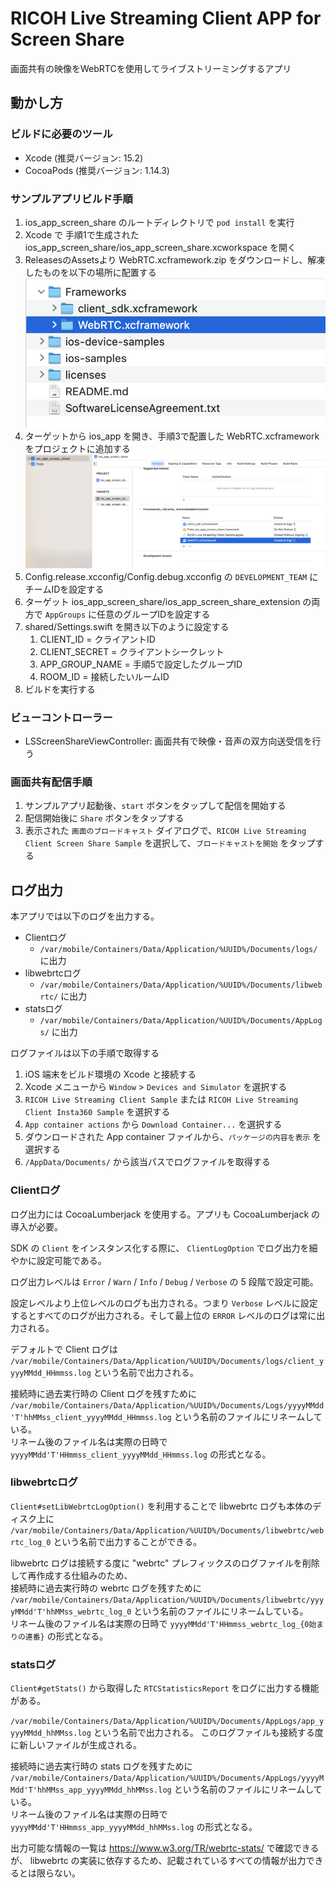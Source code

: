 # RICOH Live Streaming Client APP for Screen Share

画面共有の映像をWebRTCを使用してライブストリーミングするアプリ

## 動かし方

### ビルドに必要のツール

* Xcode (推奨バージョン: 15.2)
* CocoaPods (推奨バージョン: 1.14.3)

### サンプルアプリビルド手順

1. ios_app_screen_share のルートディレクトリで `pod install` を実行
2. Xcode で 手順1で生成された ios_app_screen_share/ios_app_screen_share.xcworkspace を開く
3. ReleasesのAssetsより WebRTC.xcframework.zip をダウンロードし、解凍したものを以下の場所に配置する
   ![](./add_webrtc_screenshare.png)
4. ターゲットから ios_app を開き、手順3で配置した WebRTC.xcframework をプロジェクトに追加する
   ![](./link_webrtc_screenshare.png)
5. Config.release.xcconfig/Config.debug.xcconfig の `DEVELOPMENT_TEAM` にチームIDを設定する
6. ターゲット ios_app_screen_share/ios_app_screen_share_extension の両方で `AppGroups` に任意のグループIDを設定する
7. shared/Settings.swift を開き以下のように設定する
   1. CLIENT_ID = クライアントID
   2. CLIENT_SECRET = クライアントシークレット
   3. APP_GROUP_NAME = 手順5で設定したグループID
   4. ROOM_ID = 接続したいルームID
8. ビルドを実行する

### ビューコントローラー

* LSScreenShareViewController: 画面共有で映像・音声の双方向送受信を行う

### 画面共有配信手順

1. サンプルアプリ起動後、`start` ボタンをタップして配信を開始する
2. 配信開始後に `Share` ボタンをタップする
3. 表示された `画面のブロードキャスト` ダイアログで、`RICOH Live Streaming Client Screen Share Sample` を選択して、`ブロードキャストを開始` をタップする

## ログ出力

本アプリでは以下のログを出力する。

* Clientログ
  * `/var/mobile/Containers/Data/Application/%UUID%/Documents/logs/` に出力
* libwebrtcログ
  * `/var/mobile/Containers/Data/Application/%UUID%/Documents/libwebrtc/` に出力
* statsログ
  * `/var/mobile/Containers/Data/Application/%UUID%/Documents/AppLogs/` に出力

ログファイルは以下の手順で取得する
  1. iOS 端末をビルド環境の Xcode と接続する
  2. Xcode メニューから `Window` > `Devices and Simulator` を選択する
  3. `RICOH Live Streaming Client Sample` または `RICOH Live Streaming Client Insta360 Sample` を選択する
  4. `App container actions` から `Download Container...` を選択する
  5. ダウンロードされた App container ファイルから、`パッケージの内容を表示` を選択する
  6. `/AppData/Documents/` から該当パスでログファイルを取得する

### Clientログ

ログ出力には CocoaLumberjack を使用する。アプリも CocoaLumberjack の導入が必要。

SDK の `Client` をインスタンス化する際に、 `ClientLogOption` でログ出力を細やかに設定可能である。

ログ出力レベルは `Error` / `Warn` / `Info` / `Debug` / `Verbose` の 5 段階で設定可能。

設定レベルより上位レベルのログも出力される。つまり `Verbose` レベルに設定するとすべてのログが出力される。そして最上位の `ERROR` レベルのログは常に出力される。

デフォルトで Client ログは `/var/mobile/Containers/Data/Application/%UUID%/Documents/logs/client_yyyyMMdd_HHmmss.log` という名前で出力される。  

接続時に過去実行時の Client ログを残すために `/var/mobile/Containers/Data/Application/%UUID%/Documents/Logs/yyyyMMdd'T'hhMMss_client_yyyyMMdd_HHmmss.log` という名前のファイルにリネームしている。  
リネーム後のファイル名は実際の日時で `yyyyMMdd'T'HHmmss_client_yyyyMMdd_HHmmss.log` の形式となる。

### libwebrtcログ

`Client#setLibWebrtcLogOption()` を利用することで libwebrtc ログも本体のディスク上に `/var/mobile/Containers/Data/Application/%UUID%/Documents/libwebrtc/webrtc_log_0` という名前で出力することができる。

libwebrtc ログは接続する度に "webrtc" プレフィックスのログファイルを削除して再作成する仕組みのため、  
接続時に過去実行時の webrtc ログを残すために `/var/mobile/Containers/Data/Application/%UUID%/Documents/libwebrtc/yyyyMMdd'T'hhMMss_webrtc_log_0` という名前のファイルにリネームしている。  
リネーム後のファイル名は実際の日時で `yyyyMMdd'T'HHmmss_webrtc_log_{0始まりの連番}` の形式となる。

### statsログ

`Client#getStats()` から取得した `RTCStatisticsReport` をログに出力する機能がある。

`/var/mobile/Containers/Data/Application/%UUID%/Documents/AppLogs/app_yyyyMMdd_hhMMss.log` という名前で出力される。
このログファイルも接続する度に新しいファイルが生成される。

接続時に過去実行時の stats ログを残すために `/var/mobile/Containers/Data/Application/%UUID%/Documents/AppLogs/yyyyMMdd'T'hhMMss_app_yyyyMMdd_hhMMss.log` という名前のファイルにリネームしている。  
リネーム後のファイル名は実際の日時で `yyyyMMdd'T'HHmmss_app_yyyyMMdd_hhMMss.log` の形式となる。

出力可能な情報の一覧は https://www.w3.org/TR/webrtc-stats/ で確認できるが、
libwebrtc の実装に依存するため、記載されているすべての情報が出力できるとは限らない。
